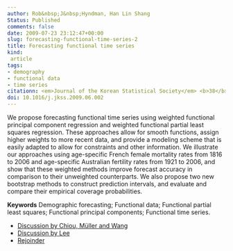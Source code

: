 ```yaml
---
author: Rob&nbsp;J&nbsp;Hyndman, Han Lin Shang
Status: Published
comments: false
date: 2009-07-23 23:12:47+00:00
slug: forecasting-functional-time-series-2
title: Forecasting functional time series
kind:
 article
tags:
- demography
- functional data
- time series
citationn: <em>Journal of the Korean Statistical Society</em> <b>38</b>(3), 199-221. (With discussion)
doi: 10.1016/j.jkss.2009.06.002
---
```



We propose forecasting functional time series using weighted functional principal component regression and weighted functional partial least squares regression. These approaches allow for smooth functions, assign higher weights to more recent data, and provide a modeling scheme that is easily adapted to allow for constraints and other information. We illustrate our approaches using age-specific French female mortality rates from 1816 to 2006 and age-specific Australian fertility rates from 1921 to 2006, and show that these weighted methods improve forecast accuracy in comparison to their unweighted counterparts. We also propose two new bootstrap methods to construct prediction intervals, and evaluate and compare their empirical coverage probabilities.

**Keywords** Demographic forecasting; Functional data; Functional partial least squares; Functional principal components; Functional time series.

	
  * [Discussion by Chiou, Müller and Wang](http://dx.doi.org/10.1016/j.jkss.2009.05.005)
  * [Discussion by Lee](http://dx.doi.org/10.1016/j.jkss.2009.05.002)
  * [Rejoinder](http://dx.doi.org/10.1016/j.jkss.2009.06.003)


